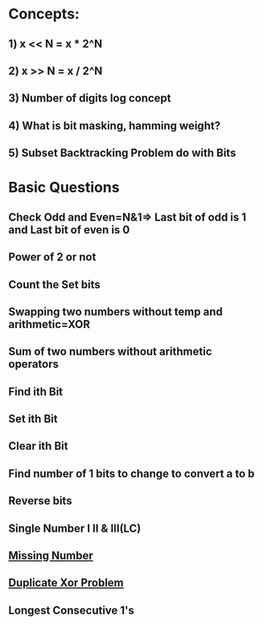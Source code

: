 # Concepts:
## 1) x << N = x * 2^N
## 2) x >> N = x / 2^N
## 3) Number of digits log concept
## 4) What is bit masking, hamming weight?
## 5) Subset Backtracking Problem do with Bits
# Basic Questions
## Check Odd and Even=N&1=> Last bit of odd is 1 and Last bit of even is 0
## Power of 2 or not
## Count the Set bits
## Swapping two numbers without temp and arithmetic=XOR
## Sum of two numbers without arithmetic operators
## Find ith Bit
## Set ith Bit
## Clear ith Bit
## Find number of 1 bits to change to convert a to b
## Reverse bits
## Single Number I II & III(LC) 
## [Missing Number](https://leetcode.com/problems/missing-number/)
## [Duplicate Xor Problem](https://www.youtube.com/watch?v=u5-ss5kKy7g)
## Longest Consecutive 1's
